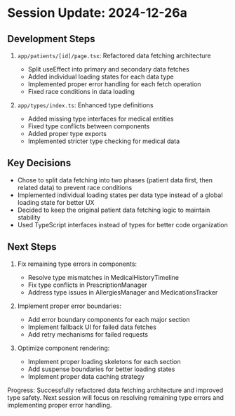 # Session Update: 2024-12-26a

## Development Steps

1. `app/patients/[id]/page.tsx`: Refactored data fetching architecture
   - Split useEffect into primary and secondary data fetches
   - Added individual loading states for each data type
   - Implemented proper error handling for each fetch operation
   - Fixed race conditions in data loading

2. `app/types/index.ts`: Enhanced type definitions
   - Added missing type interfaces for medical entities
   - Fixed type conflicts between components
   - Added proper type exports
   - Implemented stricter type checking for medical data

## Key Decisions

- Chose to split data fetching into two phases (patient data first, then related data) to prevent race conditions
- Implemented individual loading states per data type instead of a global loading state for better UX
- Decided to keep the original patient data fetching logic to maintain stability
- Used TypeScript interfaces instead of types for better code organization

## Next Steps

1. Fix remaining type errors in components:
   - Resolve type mismatches in MedicalHistoryTimeline
   - Fix type conflicts in PrescriptionManager
   - Address type issues in AllergiesManager and MedicationsTracker

2. Implement proper error boundaries:
   - Add error boundary components for each major section
   - Implement fallback UI for failed data fetches
   - Add retry mechanisms for failed requests

3. Optimize component rendering:
   - Implement proper loading skeletons for each section
   - Add suspense boundaries for better loading states
   - Implement proper data caching strategy

Progress: Successfully refactored data fetching architecture and improved type safety. Next session will focus on resolving remaining type errors and implementing proper error handling. 